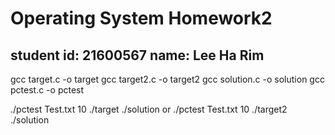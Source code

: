 Operating System Homework2
============================

student id: 21600567
name: Lee Ha Rim
-----------------------------

gcc target.c -o target
gcc target2.c -o target2
gcc solution.c -o solution
gcc pctest.c -o pctest


./pctest Test.txt 10 ./target ./solution
or
./pctest Test.txt 10 ./target2 ./solution
